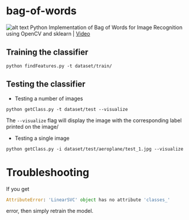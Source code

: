 # bag-of-words
![alt text](docs/images/bog.png)
Python Implementation of Bag of Words for Image Recognition using OpenCV and
sklearn | [Video](https://www.youtube.com/watch?v=Ba_4wOpbJJM)

## Training the classifier
```
python findFeatures.py -t dataset/train/
```

## Testing the classifier
* Testing a number of images
```
python getClass.py -t dataset/test --visualize
```
The `--visualize` flag will display the image with the corresponding label printed on the image/

* Testing a single image
```
python getClass.py -i dataset/test/aeroplane/test_1.jpg --visualize
```

# Troubleshooting

If you get

```python
AttributeError: 'LinearSVC' object has no attribute 'classes_'
```

error, then simply retrain the model.
